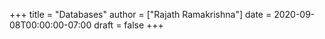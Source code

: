 +++
title = "Databases"
author = ["Rajath Ramakrishna"]
date = 2020-09-08T00:00:00-07:00
draft = false
+++
